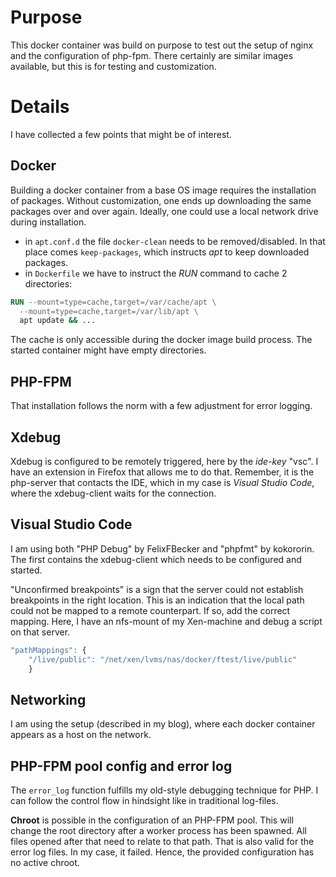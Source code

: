 # Purpose

This docker container was build on purpose to test out the setup of nginx and the configuration of php-fpm. There certainly are similar images available, but this is for testing and customization.

# Details

I have collected a few points that might be of interest.

## Docker

Building a docker container from a base OS image requires the installation of packages. Without customization, one ends up downloading the same packages over and over again. Ideally, one could use a local network drive during installation.

* in `apt.conf.d` the file `docker-clean` needs to be removed/disabled. In that place comes `keep-packages`, which instructs *apt* to keep downloaded packages.
* in `Dockerfile` we have to instruct the *RUN* command to cache 2 directories:
~~~DOCKERFILE
RUN --mount=type=cache,target=/var/cache/apt \
  --mount=type=cache,target=/var/lib/apt \
  apt update && ...
~~~

The cache is only accessible during the docker image build process. The started container might have empty directories.


## PHP-FPM

That installation follows the norm with a few adjustment for error logging.

## Xdebug

Xdebug is configured to be remotely triggered, here by the *ide-key* "vsc". I have an extension in Firefox that allows me to do that. Remember, it is the php-server that contacts the IDE, which in my case is *Visual Studio Code*, where the xdebug-client waits for the connection.

## Visual Studio Code

I am using both "PHP Debug" by FelixFBecker and "phpfmt" by kokororin. The first contains the xdebug-client which needs to be configured and started. 

"Unconfirmed breakpoints" is a sign that the server could not establish breakpoints in the right location. This is an indication that the local path could not be mapped to a remote counterpart. If so, add the correct mapping. Here, I have an nfs-mount of my Xen-machine and debug a script on that server. 
~~~Javascript
"pathMappings": {
    "/live/public": "/net/xen/lvms/nas/docker/ftest/live/public"
    }
~~~

## Networking

I am using the setup (described in my blog), where each docker container appears as a host on the network.

## PHP-FPM pool config and error log

The `error_log` function fulfills my old-style debugging technique for PHP. I can follow the control flow in hindsight like in traditional log-files.

**Chroot** is possible in the configuration of an PHP-FPM pool. This will change the root directory after a worker process has been spawned. All files opened after that need to relate to that path. That is also valid for the error log files. In my case, it failed. Hence, the provided configuration has no active chroot.
